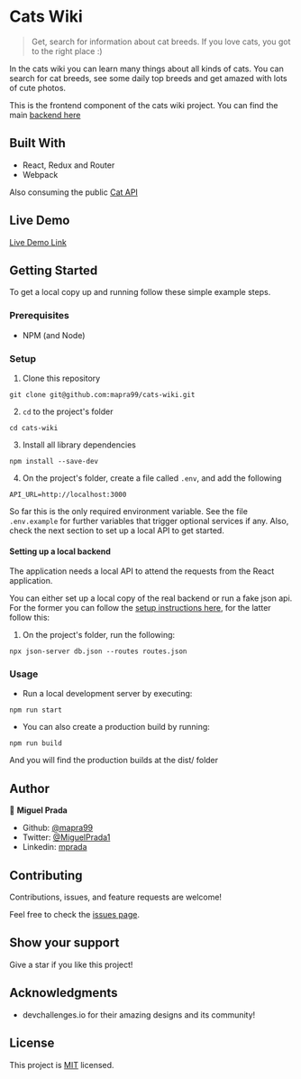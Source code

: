 # Cats Wiki

> Get, search for information about cat breeds. If you love cats, you got to the right place :)

In the cats wiki you can learn many things about all kinds of cats. You can search for cat breeds, see some daily top breeds and get amazed with lots of cute photos.

This is the frontend component of the cats wiki project. You can find the main [backend here](https://github.com/mapra99/cats-wiki-api)

## Built With

- React, Redux and Router
- Webpack

Also consuming the public [Cat API](https://thecatapi.com/)

## Live Demo

[Live Demo Link](https://cats-wiki.vercel.app/)


## Getting Started

To get a local copy up and running follow these simple example steps.

### Prerequisites
- NPM (and Node)

### Setup
1. Clone this repository
```
git clone git@github.com:mapra99/cats-wiki.git
```
2. `cd` to the project's folder
```
cd cats-wiki
```
3. Install all library dependencies
```
npm install --save-dev
```
4. On the project's folder, create a file called `.env`, and add the following
```
API_URL=http://localhost:3000
```
So far this is the only required environment variable. See the file `.env.example` for further variables that trigger optional services if any. Also, check the next section to set up a local API to get started.

#### Setting up a local backend
The application needs a local API to attend the requests from the React application.

You can either set up a local copy of the real backend or run a fake json api. For the former you can follow the [setup instructions here](https://github.com/mapra99/cats-wiki-api/blob/development/README.md), for the latter follow this:

1. On the project's folder, run the following:
```
npx json-server db.json --routes routes.json
```

### Usage

- Run a local development server by executing:
```
npm run start
```

- You can also create a production build by running:
```
npm run build
```
And you will find the production builds at the dist/ folder

## Author

👤 **Miguel Prada**

- Github: [@mapra99](https://github.com/mapra99)
- Twitter: [@MiguelPrada1](https://twitter.com/MiguelPrada1)
- Linkedin: [mprada](https://linkedin.com/in/mprada)

## Contributing

Contributions, issues, and feature requests are welcome!

Feel free to check the [issues page](issues/).

## Show your support

Give a star if you like this project!

## Acknowledgments

- devchallenges.io for their amazing designs and its community!

## License

This project is [MIT](lic.url) licensed.
